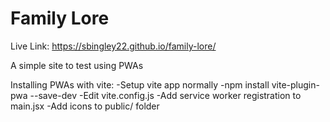 # Family Lore

Live Link: https://sbingley22.github.io/family-lore/

A simple site to test using PWAs


Installing PWAs with vite:
-Setup vite app normally
-npm install vite-plugin-pwa --save-dev
-Edit vite.config.js
-Add service worker registration to main.jsx
-Add icons to public/ folder
